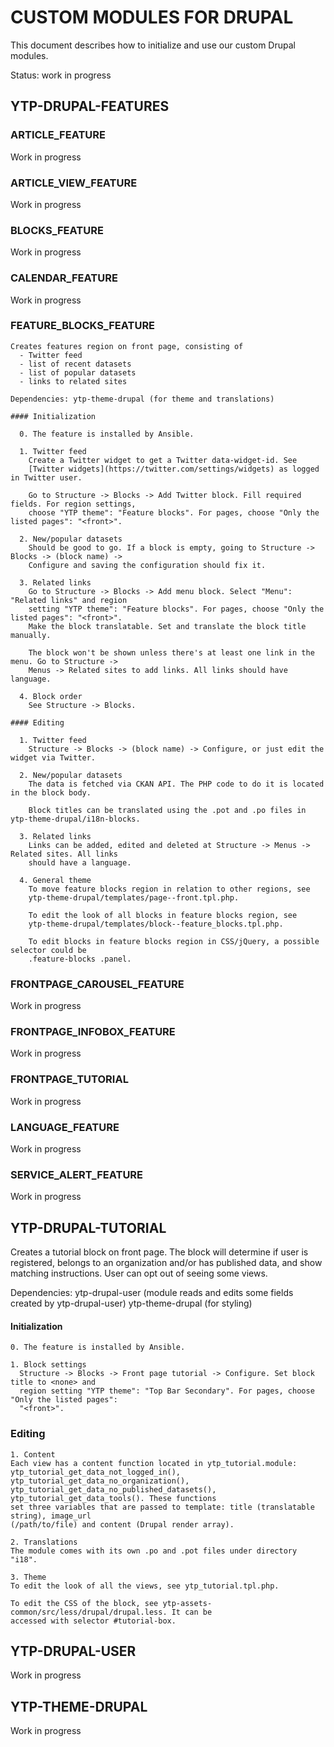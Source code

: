 # CUSTOM MODULES FOR DRUPAL

This document describes how to initialize and use our custom Drupal modules.

Status: work in progress

## YTP-DRUPAL-FEATURES

  ### ARTICLE_FEATURE
  Work in progress

  ### ARTICLE_VIEW_FEATURE
  Work in progress

  ### BLOCKS_FEATURE
  Work in progress

  ### CALENDAR_FEATURE
  Work in progress

  ### FEATURE_BLOCKS_FEATURE

    Creates features region on front page, consisting of
      - Twitter feed
      - list of recent datasets
      - list of popular datasets
      - links to related sites

    Dependencies: ytp-theme-drupal (for theme and translations)

    #### Initialization

      0. The feature is installed by Ansible. 

      1. Twitter feed
        Create a Twitter widget to get a Twitter data-widget-id. See 
        [Twitter widgets](https://twitter.com/settings/widgets) as logged in Twitter user.

        Go to Structure -> Blocks -> Add Twitter block. Fill required fields. For region settings, 
        choose "YTP theme": "Feature blocks". For pages, choose "Only the listed pages": "<front>".

      2. New/popular datasets
        Should be good to go. If a block is empty, going to Structure -> Blocks -> (block name) -> 
        Configure and saving the configuration should fix it.

      3. Related links
        Go to Structure -> Blocks -> Add menu block. Select "Menu": "Related links" and region 
        setting "YTP theme": "Feature blocks". For pages, choose "Only the listed pages": "<front>". 
        Make the block translatable. Set and translate the block title manually.

        The block won't be shown unless there's at least one link in the menu. Go to Structure -> 
        Menus -> Related sites to add links. All links should have language.

      4. Block order
        See Structure -> Blocks.

    #### Editing

      1. Twitter feed
        Structure -> Blocks -> (block name) -> Configure, or just edit the widget via Twitter.

      2. New/popular datasets
        The data is fetched via CKAN API. The PHP code to do it is located in the block body.

        Block titles can be translated using the .pot and .po files in ytp-theme-drupal/i18n-blocks.

      3. Related links
        Links can be added, edited and deleted at Structure -> Menus -> Related sites. All links
        should have a language.

      4. General theme
        To move feature blocks region in relation to other regions, see 
        ytp-theme-drupal/templates/page--front.tpl.php.

        To edit the look of all blocks in feature blocks region, see
        ytp-theme-drupal/templates/block--feature_blocks.tpl.php.

        To edit blocks in feature blocks region in CSS/jQuery, a possible selector could be 
        .feature-blocks .panel.

  ### FRONTPAGE_CAROUSEL_FEATURE
  Work in progress

  ### FRONTPAGE_INFOBOX_FEATURE
  Work in progress

  ### FRONTPAGE_TUTORIAL
  Work in progress

  ### LANGUAGE_FEATURE
  Work in progress

  ### SERVICE_ALERT_FEATURE
  Work in progress

## YTP-DRUPAL-TUTORIAL

  Creates a tutorial block on front page. The block will determine if user is registered, belongs 
  to an organization and/or has published data, and show matching instructions. User can opt out 
  of seeing some views.

  Dependencies: ytp-drupal-user (module reads and edits some fields created by ytp-drupal-user)
                ytp-theme-drupal (for styling)

  #### Initialization

    0. The feature is installed by Ansible.

    1. Block settings
      Structure -> Blocks -> Front page tutorial -> Configure. Set block title to <none> and 
      region setting "YTP theme": "Top Bar Secondary". For pages, choose "Only the listed pages": 
      "<front>".

  ### Editing

    1. Content
    Each view has a content function located in ytp_tutorial.module: 
    ytp_tutorial_get_data_not_logged_in(), ytp_tutorial_get_data_no_organization(), 
    ytp_tutorial_get_data_no_published_datasets(), ytp_tutorial_get_data_tools(). These functions
    set three variables that are passed to template: title (translatable string), image_url 
    (/path/to/file) and content (Drupal render array).

    2. Translations
    The module comes with its own .po and .pot files under directory "i18".

    3. Theme
    To edit the look of all the views, see ytp_tutorial.tpl.php.

    To edit the CSS of the block, see ytp-assets-common/src/less/drupal/drupal.less. It can be 
    accessed with selector #tutorial-box.

## YTP-DRUPAL-USER
Work in progress

## YTP-THEME-DRUPAL
Work in progress
